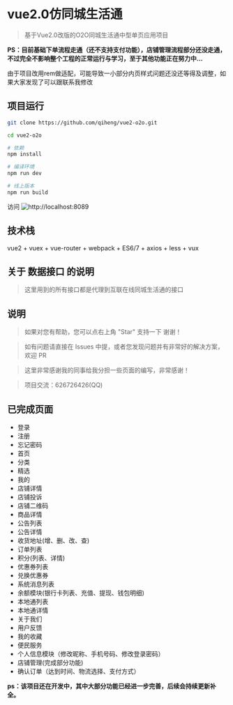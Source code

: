 # vue2.0仿同城生活通

> 基于Vue2.0改版的O2O同城生活通中型单页应用项目


__PS：目前基础下单流程走通（还不支持支付功能），店铺管理流程部分还没走通，不过完全不影响整个工程的正常运行与学习，至于其他功能正在努力中...__

由于项目改用rem做适配，可能导致一小部分内页样式问题还没还等得及调整，如果大家发现了可以跟联系我修改

## 项目运行

``` bash
git clone https://github.com/qiheng/vue2-o2o.git

cd vue2-o2o

# 依赖
npm install

# 编译环境
npm run dev

# 线上版本
npm run build

```

访问 ![http://localhost:8089](http://localhost:8089)

## 技术栈
vue2 + vuex + vue-router + webpack + ES6/7 + axios + less + vux

## 关于 数据接口 的说明

> 这里用到的所有接口都是代理到互联在线同城生活通的接口

## 说明

> 如果对您有帮助，您可以点右上角 "Star" 支持一下 谢谢！

> 如有问题请直接在 Issues 中提，或者您发现问题并有非常好的解决方案，欢迎 PR

> 这里非常感谢我的同事给我分担一些页面的编写，非常感谢！

> 项目交流：626726426(QQ)

## 已完成页面

- 登录
- 注册
- 忘记密码
- 首页
- 分类
- 精选
- 我的
- 店铺详情
- 店铺投诉
- 店铺二维码
- 商品详情
- 公告列表
- 公告详情
- 收货地址(增、删、改、查)
- 订单列表
- 积分(列表、详情)
- 优惠券列表
- 兑换优惠券
- 系统消息列表
- 余额模块(银行卡列表、充值、提现、钱包明细)
- 本地通列表
- 本地通详情
- 关于我们
- 用户反馈
- 我的收藏
- 便民服务
- 个人信息模块（修改昵称、手机号码、修改登录密码）
- 店铺管理(完成部分功能)
- 确认订单（达到时间、物流选择、支付方式）

__ps：该项目还在开发中，其中大部分功能已经进一步完善，后续会持续更新补全。__



